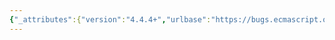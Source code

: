 ```yaml
---
{"_attributes":{"version":"4.4.4+","urlbase":"https://bugs.ecmascript.org/","maintainer":"dherman@mozilla.com"},"bug":{"bug_id":4533,"creation_ts":"2015-08-30 22:02:00 -0700","short_desc":"Object.keys is missing \"length\" note","delta_ts":"2015-10-04 04:19:05 -0700","product":"ECMA-262 Edition 6","component":"editorial issues","version":"unspecified","rep_platform":"All","op_sys":"All","bug_status":"CONFIRMED","see_also":"https://bugs.ecmascript.org/show_bug.cgi?id=4508","priority":"Normal","bug_severity":"enhancement","everconfirmed":true,"reporter":{"uid":"ljharb","name":"Jordan Harband"},"assigned_to":{"uid":"allen","name":"Allen Wirfs-Brock"},"cc":"andrebargull","long_desc":[{"commentid":14694,"comment_count":0,"who":{"uid":"ljharb","name":"Jordan Harband"},"bug_when":"2015-08-30 22:02:58 -0700","thetext":"Object.keys doesn't specify (as most other methods do) that it should have a length of 1."},{"commentid":14704,"comment_count":1,"who":{"uid":"andrebargull","name":"André Bargull"},"bug_when":"2015-09-18 07:59:29 -0700","thetext":"The default length for functions as specified in ch. 17 applies for Object.keys, therefore it is not needed to explicitly specify the length property. Redundant function length definitions should be avoided (bug 4442)."},{"commentid":14770,"comment_count":2,"who":{"uid":"ljharb","name":"Jordan Harband"},"bug_when":"2015-10-04 00:04:21 -0700","thetext":"(In reply to André Bargull from comment #1)\n> The default length for functions as specified in ch. 17 applies for\n> Object.keys, therefore it is not needed to explicitly specify the length\n> property. Redundant function length definitions should be avoided (bug 4442).\n\nGiven that, are there any occurrences in the entire spec of functions whose length doesn't follow the rules in Chapter 17?\n\nI think there's value in explicitly mentioning both the name and the length on every function - implementors get this wrong periodically."},{"commentid":14771,"comment_count":3,"who":{"uid":"andrebargull","name":"André Bargull"},"bug_when":"2015-10-04 04:19:05 -0700","thetext":"(In reply to Jordan Harband from comment #2)\n> Given that, are there any occurrences in the entire spec of functions whose\n> length doesn't follow the rules in Chapter 17?\n\nYes, there are plenty of functions which don't use the default length per ch17:\n\nObject.assign: Default 1, Actual 2\nObject.prototype.toLocaleString: Default 2, Actual 0\nNumber.prototype.toLocaleString: Default 2, Actual 0\nDate.prototype.toLocaleDateString: Default 2, Actual 0\nDate.prototype.toLocaleString: Default 2, Actual 0\nDate.prototype.toLocaleTimeString: Default 2, Actual 0\nString.fromCharCode: Default 0, Actual 1\nString.fromCodePoint: Default 0, Actual 1\nString.prototype.concat: Default 0, Actual 1\nString.prototype.endsWith: Default 2, Actual 1\nString.prototype.includes: Default 2, Actual 1\nString.prototype.indexOf: Default 2, Actual 1\nString.prototype.lastIndexOf: Default 2, Actual 1\nString.prototype.localeCompare: Default 3, Actual 1\nString.prototype.normalize: Default 1, Actual 0\nString.prototype.startsWith: Default 2, Actual 1\nString.prototype.toLocaleLowerCase: Default 2, Actual 0\nString.prototype.toLocaleUpperCase: Default 2, Actual 0\nArray.from: Default 3, Actual 1\nArray.prototype.concat: Default 0, Actual 1\nArray.prototype.copyWithin: Default 3, Actual 2\nArray.prototype.every: Default 2, Actual 1\nArray.prototype.fill: Default 3, Actual 1\nArray.prototype.filter: Default 2, Actual 1\nArray.prototype.find: Default 2, Actual 1\n... more"}]}}
---
```

